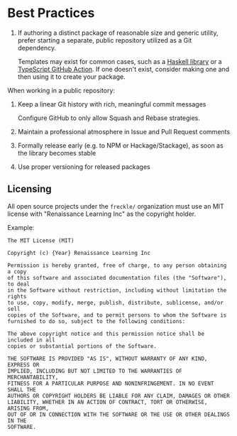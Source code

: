 # Best Practices

1. If authoring a distinct package of reasonable size and generic utility,
   prefer starting a separate, public repository utilized as a Git dependency.

   Templates may exist for common cases, such as a [Haskell library][gh-hlt] or
   a [TypeScript GitHub Action][gh-tga]. If one doesn't exist, consider making
   one and then using it to create your package.

   [gh-hlt]: https://github.com/freckle/haskell-library-template
   [gh-tga]: https://github.com/freckle/typescript-action-template

When working in a public repository:

1. Keep a linear Git history with rich, meaningful commit messages

   Configure GitHub to only allow Squash and Rebase strategies.

1. Maintain a professional atmosphere in Issue and Pull Request comments
1. Formally release early (e.g. to NPM or Hackage/Stackage), as soon as the
   library becomes stable
1. Use proper versioning for released packages

## Licensing

All open source projects under the `freckle/` organization must use an MIT
license with "Renaissance Learning Inc" as the copyright holder.

Example:

```
The MIT License (MIT)

Copyright (c) {Year} Renaissance Learning Inc

Permission is hereby granted, free of charge, to any person obtaining a copy
of this software and associated documentation files (the "Software"), to deal
in the Software without restriction, including without limitation the rights
to use, copy, modify, merge, publish, distribute, sublicense, and/or sell
copies of the Software, and to permit persons to whom the Software is
furnished to do so, subject to the following conditions:

The above copyright notice and this permission notice shall be included in all
copies or substantial portions of the Software.

THE SOFTWARE IS PROVIDED "AS IS", WITHOUT WARRANTY OF ANY KIND, EXPRESS OR
IMPLIED, INCLUDING BUT NOT LIMITED TO THE WARRANTIES OF MERCHANTABILITY,
FITNESS FOR A PARTICULAR PURPOSE AND NONINFRINGEMENT. IN NO EVENT SHALL THE
AUTHORS OR COPYRIGHT HOLDERS BE LIABLE FOR ANY CLAIM, DAMAGES OR OTHER
LIABILITY, WHETHER IN AN ACTION OF CONTRACT, TORT OR OTHERWISE, ARISING FROM,
OUT OF OR IN CONNECTION WITH THE SOFTWARE OR THE USE OR OTHER DEALINGS IN THE
SOFTWARE.
```
